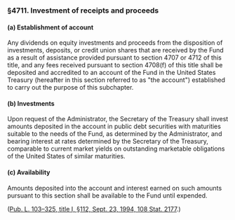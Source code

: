 ### §4711. Investment of receipts and proceeds ###

[]()

#### (a) Establishment of account ####

Any dividends on equity investments and proceeds from the disposition of investments, deposits, or credit union shares that are received by the Fund as a result of assistance provided pursuant to section 4707 or 4712 of this title, and any fees received pursuant to section 4708(f) of this title shall be deposited and accredited to an account of the Fund in the United States Treasury (hereafter in this section referred to as "the account") established to carry out the purpose of this subchapter.

[]()

#### (b) Investments ####

Upon request of the Administrator, the Secretary of the Treasury shall invest amounts deposited in the account in public debt securities with maturities suitable to the needs of the Fund, as determined by the Administrator, and bearing interest at rates determined by the Secretary of the Treasury, comparable to current market yields on outstanding marketable obligations of the United States of similar maturities.

[]()

#### (c) Availability ####

Amounts deposited into the account and interest earned on such amounts pursuant to this section shall be available to the Fund until expended.

([Pub. L. 103–325, title I, §112, Sept. 23, 1994, 108 Stat. 2177](/statviewer.htm?volume=108&page=2177).)